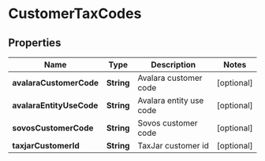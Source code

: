 
# CustomerTaxCodes

## Properties
Name | Type | Description | Notes
------------ | ------------- | ------------- | -------------
**avalaraCustomerCode** | **String** | Avalara customer code |  [optional]
**avalaraEntityUseCode** | **String** | Avalara entity use code |  [optional]
**sovosCustomerCode** | **String** | Sovos customer code |  [optional]
**taxjarCustomerId** | **String** | TaxJar customer id |  [optional]



